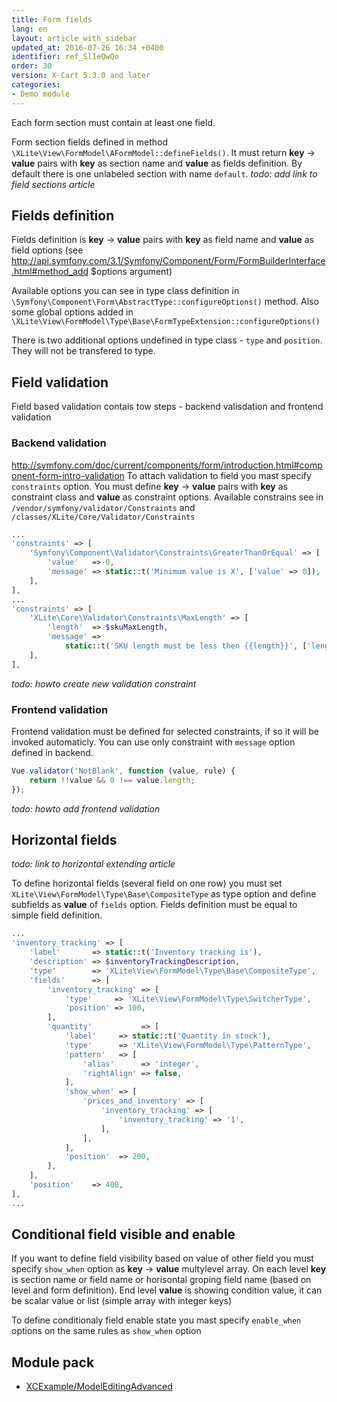 ```yaml
---
title: Form fields
lang: en
layout: article_with_sidebar
updated_at: 2016-07-26 16:34 +0400
identifier: ref_SlIeQwQo
order: 30
version: X-Cart 5.3.0 and later
categories:
- Demo module
---
```


Each form section must contain at least one field.

Form section fields defined in method `\XLite\View\FormModel\AFormModel::defineFields()`. It must return **key** -> **value** pairs with **key** as section name and **value** as fields definition. By default there is one unlabeled section with name `default`.
*todo: add link to field sections article*

## Fields definition

Fields definition is **key** -> **value** pairs with **key** as field name and **value** as field options
(see http://api.symfony.com/3.1/Symfony/Component/Form/FormBuilderInterface.html#method_add $options argument)

Available options you can see in type class definition in `\Symfony\Component\Form\AbstractType::configureOptions()` method. Also some global options added in `\XLite\View\FormModel\Type\Base\FormTypeExtension::configureOptions()`

There is two additional options undefined in type class - `type` and `position`. They will not be transfered to type.

## Field validation

Field based validation contais tow steps - backend valisdation and frontend validation

### Backend validation

http://symfony.com/doc/current/components/form/introduction.html#component-form-intro-validation
To attach validation to field you mast specify `constraints` option. You must define **key** -> **value** pairs with **key** as constraint class and **value** as constraint options.
Available constrains see in `/vendor/symfony/validator/Constraints` and `/classes/XLite/Core/Validator/Constraints`

```php
...
'constraints' => [
    'Symfony\Component\Validator\Constraints\GreaterThanOrEqual' => [
        'value'   => 0,
        'message' => static::t('Minimum value is X', ['value' => 0]),
    ],
],
...
'constraints' => [
    'XLite\Core\Validator\Constraints\MaxLength' => [
        'length'  => $skuMaxLength,
        'message' =>
            static::t('SKU length must be less then {{length}}', ['length' => $skuMaxLength]),
    ],
],
```

*todo: howto create new validation constraint*

### Frontend validation

Frontend validation must be defined for selected constraints, if so it will be invoked automaticly. You can use only constraint with `message` option defined in backend.

```js
Vue.validator('NotBlank', function (value, rule) {
    return !!value && 0 !== value.length;
});
```

*todo: howto add frontend validation*

## Horizontal fields

*todo: link to horizontal extending article*

To define horizontal fields (several field on one row) you must set `XLite\View\FormModel\Type\Base\CompositeType` as type option and define subfields as **value** of `fields` option. Fields definition must be equal to simple field definition.

```php
...
'inventory_tracking' => [
    'label'       => static::t('Inventory tracking is'),
    'description' => $inventoryTrackingDescription,
    'type'        => 'XLite\View\FormModel\Type\Base\CompositeType',
    'fields'      => [
        'inventory_tracking' => [
            'type'     => 'XLite\View\FormModel\Type\SwitcherType',
            'position' => 100,
        ],
        'quantity'           => [
            'label'     => static::t('Quantity in stock'),
            'type'      => 'XLite\View\FormModel\Type\PatternType',
            'pattern'   => [
                'alias'      => 'integer',
                'rightAlign' => false,
            ],
            'show_when' => [
                'prices_and_inventory' => [
                    'inventory_tracking' => [
                        'inventory_tracking' => '1',
                    ],
                ],
            ],
            'position'  => 200,
        ],
    ],
    'position'    => 400,
],
...
```

## Conditional field visible and enable

If you want to define field visibility based on value of other field you must specify `show_when`  option as **key** -> **value** multylevel array. On each level **key** is section name or field name or horisontal groping field name (based on level and form definition). End level **value** is showing condition value, it can be scalar value or list (simple array with integer keys)

To define conditionaly field enable state you mast specify `enable_when` options on the same rules as `show_when` option

## Module pack

*   [XCExample/ModelEditingAdvanced]({{site.baseurl}}/attachments/modules/XCExample-ModelEditingAdvanced-v5_3_0.tar)